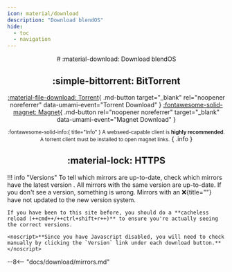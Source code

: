 ```yaml
---
icon: material/download
description: "Download blendOS"
hide:
  - toc
  - navigation
---
```


<style>
.md-typeset__table {
  width: 100%;
}

.md-typeset__table table:not([class]) {
  display: table
}

.md-content__button {
  display: none;
}

</style>

<div align="center" markdown> 
# :material-download: Download blendOS



## :simple-bittorrent: BitTorrent

[:material-file-download: Torrent](https://fosstorrents.com/thankyou/?name=blendos&cat=Latest%20Edition&id=0&hybrid=0){ .md-button target="_blank" rel="noopener noreferrer" data-umami-event="Torrent Download" } [:fontawesome-solid-magnet: Magnet](https://fosstorrents.com/distributions/blendos/#downloads){ .md-button rel="noopener noreferrer" target="_blank" data-umami-event="Magnet Download" }

<small>:fontawesome-solid-info:{ title="Info" } A webseed-capable client is **highly recommended**. A torrent client must be installed to open magnet links.</small>
{ .info }

## :material-lock: HTTPS

</div>

!!! info "Versions"
    To tell which mirrors are up-to-date, check which mirrors have the latest version <span id="v" class="noJs"></span>. All mirrors with the same version are up-to-date. If you don't see a version, something is wrong. Mirrors with an :x:{title=""} have not updated to the new version system.

    If you have been to this site before, you should do a **cacheless reload (++cmd++/++ctrl+shift+r++)** to ensure you're actually seeing the correct versions.

    <noscript>**Since you have Javascript disabled, you will need to check manually by clicking the `Version` link under each download button.**</noscript>

<script>
var xhr6 = new XMLHttpRequest();
var fileUrl6 = 'https://git.blendos.co/api/v4/projects/32/jobs/artifacts/main/raw/version?job=build-job';
xhr6.open('GET', fileUrl6, true);
xhr6.onreadystatechange = function() {
  if (xhr6.readyState === XMLHttpRequest.DONE) {
    if (xhr6.status >= 200 && xhr6.status < 300) {
      var fileContent6 = xhr6.responseText;
      var numCharacters6 = 8; // Change this number as needed
      var firstCharacters6 = fileContent6.slice(0, numCharacters6);
      document.getElementById('v').innerHTML = "<b>(<a href='https://git.blendos.co/api/v4/projects/32/jobs/artifacts/main/raw/version?job=build-job' target='_blank' rel='noopener noreferrer'><code>" + firstCharacters6 + "</code></a>)</b>";
    } else {
      console.error('Failed to load file:', xhr6.statusText);
    }
  }
};
xhr6.onerror = function() {
  console.error('Network error occurred');
};
xhr6.send();
</script>

--8<-- "docs/download/mirrors.md"

